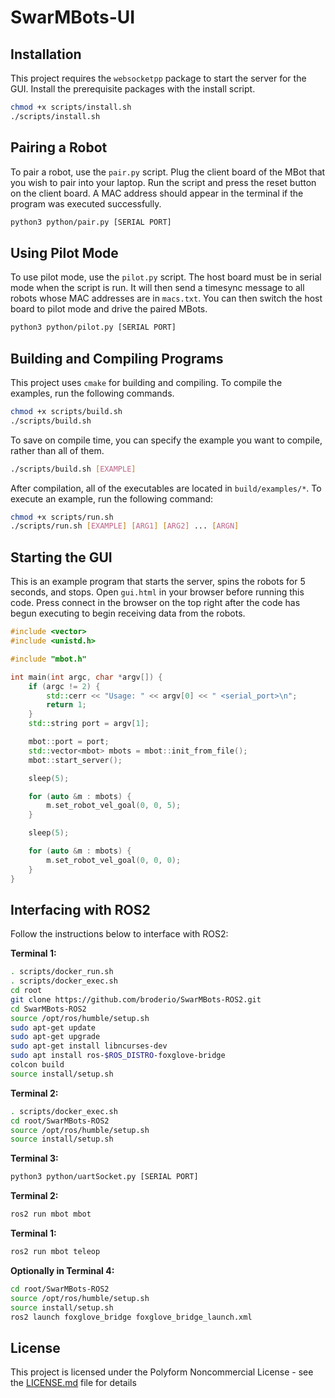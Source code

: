 # SwarMBots-UI

## Installation

This project requires the `websocketpp` package to start the server for the GUI. Install the prerequisite packages with the install script.

```bash
chmod +x scripts/install.sh
./scripts/install.sh
```

## Pairing a Robot

To pair a robot, use the `pair.py` script. Plug the client board of the MBot that you wish to pair into your laptop. Run the script and press the reset button on the client board. A MAC address should appear in the terminal if the program was executed successfully.

```bash
python3 python/pair.py [SERIAL PORT]
```

## Using Pilot Mode

To use pilot mode, use the `pilot.py` script. The host board must be in serial mode when the script is run. It will then send a timesync message to all robots whose MAC addresses are in `macs.txt`. You can then switch the host board to pilot mode and drive the paired MBots.

```bash
python3 python/pilot.py [SERIAL PORT]
```

## Building and Compiling Programs

This project uses `cmake` for building and compiling. To compile the examples, run the following commands.

```bash
chmod +x scripts/build.sh
./scripts/build.sh
```

To save on compile time, you can specify the example you want to compile, rather than all of them.

```bash
./scripts/build.sh [EXAMPLE]
```

After compilation, all of the executables are located in `build/examples/*`. To execute an example, run the following command:
```bash
chmod +x scripts/run.sh
./scripts/run.sh [EXAMPLE] [ARG1] [ARG2] ... [ARGN]
```

## Starting the GUI

This is an example program that starts the server, spins the robots for 5 seconds, and stops. Open `gui.html` in your browser before running this code. Press connect in the browser on the top right after the code has begun executing to begin receiving data from the robots.

```cpp
#include <vector>
#include <unistd.h>

#include "mbot.h"

int main(int argc, char *argv[]) {
    if (argc != 2) {
        std::cerr << "Usage: " << argv[0] << " <serial_port>\n";
        return 1;
    }
    std::string port = argv[1];

    mbot::port = port;
    std::vector<mbot> mbots = mbot::init_from_file();
    mbot::start_server();

    sleep(5);

    for (auto &m : mbots) {
        m.set_robot_vel_goal(0, 0, 5);
    }

    sleep(5);

    for (auto &m : mbots) {
        m.set_robot_vel_goal(0, 0, 0);
    }
}
```

## Interfacing with ROS2

Follow the instructions below to interface with ROS2:

**Terminal 1:**
```bash
. scripts/docker_run.sh
. scripts/docker_exec.sh
cd root
git clone https://github.com/broderio/SwarMBots-ROS2.git
cd SwarMBots-ROS2
source /opt/ros/humble/setup.sh
sudo apt-get update
sudo apt-get upgrade
sudo apt-get install libncurses-dev
sudo apt install ros-$ROS_DISTRO-foxglove-bridge
colcon build
source install/setup.sh
```

**Terminal 2:**
```bash
. scripts/docker_exec.sh
cd root/SwarMBots-ROS2
source /opt/ros/humble/setup.sh
source install/setup.sh
```

**Terminal 3:**
```bash
python3 python/uartSocket.py [SERIAL PORT]
```

**Terminal 2:**
```bash
ros2 run mbot mbot
```

**Terminal 1:**
```bash
ros2 run mbot teleop
```

**Optionally in Terminal 4:**
```bash
cd root/SwarMBots-ROS2
source /opt/ros/humble/setup.sh
source install/setup.sh
ros2 launch foxglove_bridge foxglove_bridge_launch.xml
```

## License

This project is licensed under the Polyform Noncommercial License - see the [LICENSE.md](LICENSE.md) file for details
